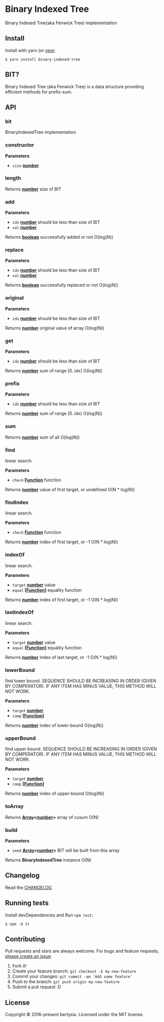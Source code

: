 # Binary Indexed Tree

Binary Indexed Tree(aka Fenwick Tree) implementation

## Install

Install with yarn (or [npm](https://www.npmjs.com/):

    $ yarn install binary-indexed-tree

## BIT?

Binary Indexed Tree (aka Fenwick Tree) is a data structure providing efficient methods for prefix-sum.

## API

### bit

BinaryIndexedTree implementation

### constructor

**Parameters**

-   `size` **[number](https://developer.mozilla.org/en-US/docs/Web/JavaScript/Reference/Global_Objects/Number)** 

### length

Returns **[number](https://developer.mozilla.org/en-US/docs/Web/JavaScript/Reference/Global_Objects/Number)** size of BIT

### add

**Parameters**

-   `idx` **[number](https://developer.mozilla.org/en-US/docs/Web/JavaScript/Reference/Global_Objects/Number)** should be less than size of BIT
-   `val` **[number](https://developer.mozilla.org/en-US/docs/Web/JavaScript/Reference/Global_Objects/Number)** 

Returns **[boolean](https://developer.mozilla.org/en-US/docs/Web/JavaScript/Reference/Global_Objects/Boolean)** successfully added or not
O(log(N))

### replace

**Parameters**

-   `idx` **[number](https://developer.mozilla.org/en-US/docs/Web/JavaScript/Reference/Global_Objects/Number)** should be less than size of BIT
-   `val` **[number](https://developer.mozilla.org/en-US/docs/Web/JavaScript/Reference/Global_Objects/Number)** 

Returns **[boolean](https://developer.mozilla.org/en-US/docs/Web/JavaScript/Reference/Global_Objects/Boolean)** successfully replaced or not
O(log(N))

### original

**Parameters**

-   `idx` **[number](https://developer.mozilla.org/en-US/docs/Web/JavaScript/Reference/Global_Objects/Number)** should be less than size of BIT

Returns **[number](https://developer.mozilla.org/en-US/docs/Web/JavaScript/Reference/Global_Objects/Number)** original value of array
O(log(N))

### get

**Parameters**

-   `idx` **[number](https://developer.mozilla.org/en-US/docs/Web/JavaScript/Reference/Global_Objects/Number)** should be less than size of BIT

Returns **[number](https://developer.mozilla.org/en-US/docs/Web/JavaScript/Reference/Global_Objects/Number)** sum of range [0..idx]
O(log(N))

### prefix

**Parameters**

-   `idx` **[number](https://developer.mozilla.org/en-US/docs/Web/JavaScript/Reference/Global_Objects/Number)** should be less than size of BIT

Returns **[number](https://developer.mozilla.org/en-US/docs/Web/JavaScript/Reference/Global_Objects/Number)** sum of range \[0..idx)
O(log(N))

### sum

Returns **[number](https://developer.mozilla.org/en-US/docs/Web/JavaScript/Reference/Global_Objects/Number)** sum of all
O(log(N))

### find

linear search.

**Parameters**

-   `check` **[Function](https://developer.mozilla.org/en-US/docs/Web/JavaScript/Reference/Statements/function)** function

Returns **[number](https://developer.mozilla.org/en-US/docs/Web/JavaScript/Reference/Global_Objects/Number)** value of first target, or undefined
O(N \* log(N))

### findIndex

linear search.

**Parameters**

-   `check` **[Function](https://developer.mozilla.org/en-US/docs/Web/JavaScript/Reference/Statements/function)** function

Returns **[number](https://developer.mozilla.org/en-US/docs/Web/JavaScript/Reference/Global_Objects/Number)** index of first target, or -1
O(N \* log(N))

### indexOf

linear search.

**Parameters**

-   `target` **[number](https://developer.mozilla.org/en-US/docs/Web/JavaScript/Reference/Global_Objects/Number)** value
-   `equal` **\[[Function](https://developer.mozilla.org/en-US/docs/Web/JavaScript/Reference/Statements/function)]** equality function

Returns **[number](https://developer.mozilla.org/en-US/docs/Web/JavaScript/Reference/Global_Objects/Number)** index of first target, or -1
O(N \* log(N))

### lastIndexOf

linear search.

**Parameters**

-   `target` **[number](https://developer.mozilla.org/en-US/docs/Web/JavaScript/Reference/Global_Objects/Number)** value
-   `equal` **\[[Function](https://developer.mozilla.org/en-US/docs/Web/JavaScript/Reference/Statements/function)]** equality function

Returns **[number](https://developer.mozilla.org/en-US/docs/Web/JavaScript/Reference/Global_Objects/Number)** index of last target, or -1
O(N \* log(N))

### lowerBound

find lower bound.
SEQUENCE SHOULD BE INCREASING IN ORDER (GIVEN BY COMPERATOR).
IF ANY ITEM HAS MINUS VALUE, THIS METHOD WILL NOT WORK.

**Parameters**

-   `target` **[number](https://developer.mozilla.org/en-US/docs/Web/JavaScript/Reference/Global_Objects/Number)** 
-   `comp` **\[[Function](https://developer.mozilla.org/en-US/docs/Web/JavaScript/Reference/Statements/function)]** 

Returns **[number](https://developer.mozilla.org/en-US/docs/Web/JavaScript/Reference/Global_Objects/Number)** index of lower-bound
O(log(N))

### upperBound

find upper bound.
SEQUENCE SHOULD BE INCREASING IN ORDER (GIVEN BY COMPERATOR).
IF ANY ITEM HAS MINUS VALUE, THIS METHOD WILL NOT WORK.

**Parameters**

-   `target` **[number](https://developer.mozilla.org/en-US/docs/Web/JavaScript/Reference/Global_Objects/Number)** 
-   `comp` **\[[Function](https://developer.mozilla.org/en-US/docs/Web/JavaScript/Reference/Statements/function)]** 

Returns **[number](https://developer.mozilla.org/en-US/docs/Web/JavaScript/Reference/Global_Objects/Number)** index of upper-bound
O(log(N))

### toArray

Returns **[Array](https://developer.mozilla.org/en-US/docs/Web/JavaScript/Reference/Global_Objects/Array)&lt;[number](https://developer.mozilla.org/en-US/docs/Web/JavaScript/Reference/Global_Objects/Number)>** array of cusum
O(N)

### build

**Parameters**

-   `seed` **[Array](https://developer.mozilla.org/en-US/docs/Web/JavaScript/Reference/Global_Objects/Array)&lt;[number](https://developer.mozilla.org/en-US/docs/Web/JavaScript/Reference/Global_Objects/Number)>** BIT will be built from this array

Returns **BinaryIndexedTree** instance
O(N)

## Changelog

Read the [CHANGELOG](https://github.com/berlysia/binary-indexed-tree-js/blob/master/CHANGELOG.md).

## Running tests

Install devDependencies and Run `npm test`:

    $ npm -d it

## Contributing

Pull requests and stars are always welcome.
For bugs and feature requests, [please create an issue](https://github.com/berlysia/binary-indexed-tree-js/issues).

1.  Fork it!
2.  Create your feature branch: `git checkout -b my-new-feature`
3.  Commit your changes: `git commit -am 'Add some feature'`
4.  Push to the branch: `git push origin my-new-feature`
5.  Submit a pull request :D

## License

Copyright © 2016-present berlysia.
Licensed under the MIT license.
